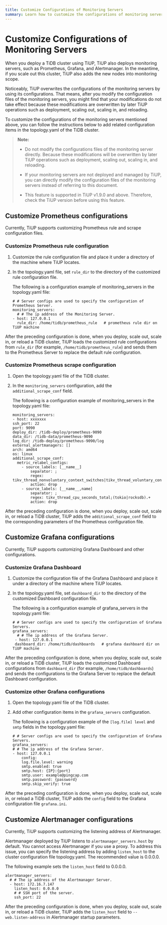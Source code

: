 ```yaml
---
title: Customize Configurations of Monitoring Servers
summary: Learn how to customize the configurations of monitoring servers managed by TiUP
---
```


# Customize Configurations of Monitoring Servers

When you deploy a TiDB cluster using TiUP, TiUP also deploys monitoring servers, such as Prometheus, Grafana, and Alertmanager. In the meantime, if you scale out this cluster, TiUP also adds the new nodes into monitoring scope.

Noticeably, TiUP overwrites the configurations of the monitoring servers by using its configurations. That means, after you modify the configuration files of the monitoring servers, you might find that your modifications do not take effect because these modifications are overwritten by later TiUP operations such as deployment, scaling out, scaling in, and reloading.

To customize the configurations of the monitoring servers mentioned above, you can follow the instructions below to add related configuration items in the topology.yaml of the TiDB cluster.

> **Note:**
>
> - Do not modify the configurations files of the monitoring server directly. Because these modifications will be overwritten by later TiUP operations such as deployment, scaling out, scaling in, and reloading.
>
> - If your monitoring servers are not deployed and managed by TiUP, you can directly modify the configuration files of the monitoring servers instead of referring to this document.
>
> - This feature is supported in TiUP v1.9.0 and above. Therefore, check the TiUP version before using this feature.

## Customize Prometheus configurations

Currently, TiUP supports customizing Prometheus rule and scrape configuration files.

### Customize Prometheus rule configuration

1. Customize the rule configuration file and place it under a directory of the machine where TiUP locates.

2. In the topology.yaml file, set `rule_dir` to the directory of the customized rule configuration file.

    The following is a configuration example of monitoring_servers in the topology.yaml file:

    ```
    # # Server configs are used to specify the configuration of Prometheus Server.
    monitoring_servers:
      # # The ip address of the Monitoring Server.
    - host: 127.0.0.1
      rule_dir: /home/tidb/prometheus_rule   # prometheus rule dir on TiUP machine
    ```

After the preceding configuration is done, when you deploy, scale out, scale in, or reload a TiDB cluster, TiUP loads the customized rule configurations from `rule_dir` (for example, `/home/tidb/prometheus_rule`) and sends them to the Prometheus Server to replace the default rule configuration.

### Customize Prometheus scrape configuration

1. Open the topology.yaml file of the TiDB cluster.

2. In the `monitoring_servers` configuration, add the `additional_scrape_conf` field.

    The following is a configuration example of monitoring_servers in the topology.yaml file:

    ```
    monitoring_servers:
    - host: xxxxxxx
    ssh_port: 22
    port: 9090
    deploy_dir: /tidb-deploy/prometheus-9090
    data_dir: /tidb-data/prometheus-9090
    log_dir: /tidb-deploy/prometheus-9090/log
    external_alertmanagers: []
    arch: amd64
    os: linux
    additional_scrape_conf:
      metric_relabel_configs:
        - source_labels: [__name__]
            separator: ;
            regex: tikv_thread_nonvoluntary_context_switches|tikv_thread_voluntary_context_switches|tikv_threads_io_bytes_total
            action: drop
        - source_labels: [__name__,name]
            separator: ;
            regex: tikv_thread_cpu_seconds_total;(tokio|rocksdb).+
            action: drop
    ```

After the preceding configuration is done, when you deploy, scale out, scale in, or reload a TiDB cluster, TiUP adds the `additional_scrape_conf` field to the corresponding parameters of the Prometheus configuration file.

## Customize Grafana configurations

Currently, TiUP supports customizing Grafana Dashboard and other configurations.

### Customize Grafana Dashboard

1. Customize the configuration file of the Grafana Dashboard and place it under a directory of the machine where TiUP locates.

2. In the topology.yaml file, set `dashboard_dir` to the directory of the customized Dashboard configuration file.

    The following is a configuration example of grafana_servers in the topology.yaml file:

    ```
    # # Server configs are used to specify the configuration of Grafana Servers.
    grafana_servers:
      # # The ip address of the Grafana Server.
     - host: 127.0.0.1
     dashboard_dir: /home/tidb/dashboards   # grafana dashboard dir on TiUP machine
    ```

After the preceding configuration is done, when you deploy, scale out, scale in, or reload a TiDB cluster, TiUP loads the customized Dashboard configurations from `dashboard_dir` (for example, `/home/tidb/dashboards`) and sends the configurations to the Grafana Server to replace the default Dashboard configuration.

### Customize other Grafana configurations

1. Open the topology.yaml file of the TiDB cluster.

2. Add other configuration items in the `grafana_servers` configuration.

    The following is a configuration example of the `[log.file] level` and `smtp` fields in the topology.yaml file:

    ```
    # # Server configs are used to specify the configuration of Grafana Servers.
    grafana_servers:
    # # The ip address of the Grafana Server.
    - host: 127.0.0.1
        config:
        log.file.level: warning
        smtp.enabled: true
        smtp.host: {IP}:{port}
        smtp.user: example@pingcap.com
        smtp.password: {password}
        smtp.skip_verify: true
    ```

After the preceding configuration is done, when you deploy, scale out, scale in, or reload a TiDB cluster, TiUP adds the `config` field to the Grafana configuration file `grafana.ini`.

## Customize Alertmanager configurations

Currently, TiUP supports customizing the listening address of Alertmanager.

Alertmanager deployed by TiUP listens to `alertmanager_servers.host` by default. You cannot access Alertmanager if you use a proxy. To address this issue, you can specify the listening address by adding `listen_host` to the cluster configuration file topology.yaml. The recommended value is 0.0.0.0.

The following example sets the `listen_host` field to 0.0.0.0.

```
alertmanager_servers:
  # # The ip address of the Alertmanager Server.
  - host: 172.16.7.147
    listen_host: 0.0.0.0
    # # SSH port of the server.
    ssh_port: 22
```

After the preceding configuration is done, when you deploy, scale out, scale in, or reload a TiDB cluster, TiUP adds the `listen_host` field to `--web.listen-address` in Alertmanager startup parameters.
